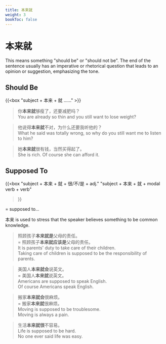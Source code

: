 ```yaml
---
title: 本来就
weight: 3
bookToc: false
---
```


# 本来就

This means something "should be" or "should not be". The end of the sentence usually has an imperative or rhetorical question that leads to an opinion or suggestion, emphasizing the tone.

## Should Be

{{<box "subject + 本来 + 就 ……" >}}

> 你**本来就**够瘦了，还要减肥吗？  
You are already so thin and you still want to lose weight?

> 他说得**本来就**不对，为什么还要我听他的？  
What he said was totally wrong, so why do you still want me to listen to him?

> 她**本来就**很有钱，当然买得起了。  
She is rich. Of course she can afford it.

## Supposed To

{{<box "subject + 本来 + 就 + 很/不/是 + adj."
"subject + 本来 + 就 + modal verb + verb"
>}}

= supposed to...

本来 is used to stress that the speaker believes something to be common knowledge.

> 照顾孩子**本来就是**父母的责任。  
= 照顾孩子**本来就应该是**父母的责任。  
It is parents' duty to take care of their children.  
Taking care of children is supposed to be the responsibility of parents.

> 美国人**本来就会**说英文。  
= 美国人**本来就**说英文。  
Americans are supposed to speak English.  
Of course Americans speak English.

> 搬家**本来就会**很麻烦。  
= 搬家**本来就**很麻烦。  
Moving is supposed to be troublesome.  
Moving is always a pain.

> 生活**本来就很**不容易。  
Life is supposed to be hard.  
No one ever said life was easy.